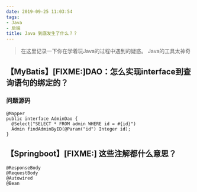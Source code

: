 ```yaml
---
date: 2019-09-25 11:03:54
tags:
- Java
- 后端
title: Java 到底发生了什么？？
---
```


> 在这里记录一下你在学着玩Java的过程中遇到的疑惑。
> Java的工具太神奇

<!-- more -->

## 【MyBatis】[FIXME:]DAO：怎么实现interface到查询语句的绑定的？

### 问题源码

````
@Mapper
public interface AdminDao {
  @Select("SELECT * FROM admin WHERE id = #{id}")
  Admin findAdminByID(@Param("id") Integer id);
}
````

## 【Springboot】[FIXME:] 这些注解都什么意思？

````
@ResponseBody
@RequestBody
@Autowired
@Bean
````